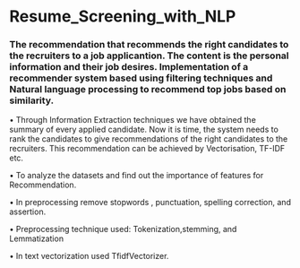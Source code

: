 # Resume_Screening_with_NLP

### The recommendation that recommends the right candidates to the recruiters to a job applicantion. The content is the personal information and their job desires. Implementation of a recommender system based using filtering techniques and Natural language processing to recommend top jobs based on similarity.


•	Through Information Extraction techniques we have obtained the summary of every applied candidate. Now it is time, the system needs to rank the candidates to give recommendations of the right candidates to the recruiters. This recommendation can be achieved by Vectorisation, TF-IDF etc.

•	To analyze the datasets and find out the importance of features for Recommendation.

•	In preprocessing remove stopwords , punctuation, spelling correction, and assertion.

•	Preprocessing technique used: Tokenization,stemming, and Lemmatization

•	In text vectorization used TfidfVectorizer.
